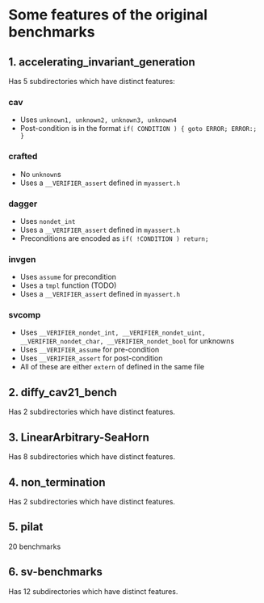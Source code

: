 # Some features of the original benchmarks

## 1. accelerating_invariant_generation

Has 5 subdirectories which have distinct features:

### cav
- Uses `unknown1, unknown2, unknown3, unknown4`
- Post-condition is in the format `if( CONDITION ) { goto ERROR; ERROR:; }`

### crafted
- No `unknown`s
- Uses a `__VERIFIER_assert` defined in `myassert.h`

### dagger
- Uses `nondet_int`
- Uses a `__VERIFIER_assert` defined in `myassert.h`
- Preconditions are encoded as `if( !CONDITION ) return;`

### invgen
- Uses `assume` for precondition
- Uses a `tmpl` function (TODO)
- Uses a `__VERIFIER_assert` defined in `myassert.h`

### svcomp
- Uses `__VERIFIER_nondet_int, __VERIFIER_nondet_uint, __VERIFIER_nondet_char, __VERIFIER_nondet_bool` for unknowns
- Uses `__VERIFIER_assume` for pre-condition
- Uses `__VERIFIER_assert` for post-condition
- All of these are either `extern` of defined in the same file

## 2. diffy_cav21_bench

Has 2 subdirectories which have distinct features.

## 3. LinearArbitrary-SeaHorn

Has 8 subdirectories which have distinct features.

## 4. non_termination

Has 2 subdirectories which have distinct features.

## 5. pilat

20 benchmarks 

## 6. sv-benchmarks

Has 12 subdirectories which have distinct features.
